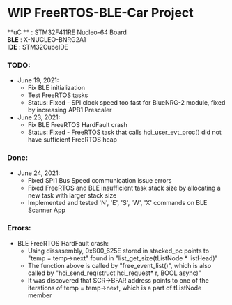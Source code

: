 # WIP FreeRTOS-BLE-Car Project #

**uC **  : STM32F411RE Nucleo-64 Board <br>
**BLE** : X-NUCLEO-BNRG2A1 <br>
**IDE** : STM32CubeIDE <br>

### TODO:
* June 19, 2021:
	* Fix BLE initialization
	* Test FreeRTOS tasks
	* Status: Fixed - SPI clock speed too fast for BlueNRG-2 module, fixed by increasing APB1 Prescaler
* June 23, 2021:
	* Fix BLE FreeRTOS HardFault crash
	* Status: Fixed - FreeRTOS task that calls hci_user_evt_proc() did not have sufficient FreeRTOS heap

### Done:
* June 24, 2021:
	* Fixed SPI1 Bus Speed communication issue errors
	* Fixed FreeRTOS and BLE insufficient task stack size by allocating a new task with larger stack size
	* Implemented and tested 'N', 'E', 'S', 'W', 'X' commands on BLE Scanner App

### Errors:
* BLE FreeRTOS HardFault crash:
	* Using dissasembly, 0x800_625E stored in stacked_pc points to "temp = temp->next" found in "list_get_size(tListNode \* listHead)"
	* The function above is called by "free_event_list()", which is also called by "hci_send_req(struct hci_request\* r, BOOL async)"
	* It was discovered that SCR->BFAR address points to one of the iterations of temp = temp->next, which is a part of tListNode member